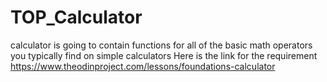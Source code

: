 # TOP_Calculator
calculator is going to contain functions for all of the basic math operators you typically find on simple calculators
Here is the link for the requirement 
https://www.theodinproject.com/lessons/foundations-calculator
